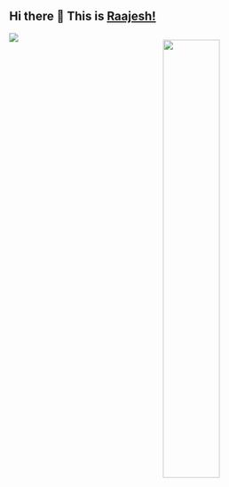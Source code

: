 ## Hi there 👋 This is [Raajesh!](https://raajeshmani.com)



<img align="left" src="https://metrics.lecoq.io/raajeshmani?template=classic&base.community=0&languages=1&isocalendar=1&achievements=1&lines=1&pagespeed=1&isocalendar.duration=full-year&languages.ignored=jupyter-notebook%2Cjupyter%20notebook&languages.limit=8&languages.threshold=0%25&languages.colors=github&languages.sections=most-used&languages.details=percentage&languages.indepth=true&languages.analysis.timeout=15&languages.categories=markup%2C%20programming&languages.recent.categories=markup%2C%20programming&languages.recent.load=300&languages.recent.days=14&achievements.threshold=C&achievements.secrets=true&achievements.display=compact&achievements.limit=5&pagespeed.url=https%3A%2F%2Fraajeshmani.com&pagespeed.detailed=true&pagespeed.screenshot=false&config.timezone=Asia%2FCalcutta&config.padding=0%2C%208%20%2B%2014%25" />

<h2></h2>


<img align="right" width="45%" src="https://github-readme-streak-stats.herokuapp.com?user=raajeshmani&hide_border=true&date_format=M%20j%5B%2C%20Y%5D" />













<!-- 
![Metrics](https://metrics.lecoq.io/raajeshmani?template=classic&base.community=0&languages=1&isocalendar=1&achievements=1&lines=1&pagespeed=1&isocalendar.duration=full-year&languages.ignored=jupyter-notebook%2Cjupyter%20notebook&languages.limit=8&languages.threshold=0%25&languages.colors=github&languages.sections=most-used&languages.details=percentage&languages.indepth=true&languages.analysis.timeout=15&languages.categories=markup%2C%20programming&languages.recent.categories=markup%2C%20programming&languages.recent.load=300&languages.recent.days=14&achievements.threshold=C&achievements.secrets=true&achievements.display=compact&achievements.limit=5&pagespeed.url=https%3A%2F%2Fraajeshmani.com&pagespeed.detailed=true&pagespeed.screenshot=false&config.timezone=Asia%2FCalcutta&config.padding=0%2C%208%20%2B%2014%25)
 -->


<!--
![Metrics](https://metrics.lecoq.io/raajeshmani?template=classic&languages=1&isocalendar=1&achievements=1&lines=1&pagespeed=1&isocalendar.duration=half-year&languages.ignored=jupyter-notebook%2Cjupyter%20notebook&languages.limit=8&languages.threshold=0%25&languages.colors=github&languages.sections=most-used&languages.details=percentage%2C%20bytes-size&languages.indepth=false&languages.analysis.timeout=15&languages.categories=markup%2C%20programming&languages.recent.categories=markup%2C%20programming&languages.recent.load=300&languages.recent.days=14&achievements.threshold=C&achievements.secrets=true&achievements.display=compact&achievements.limit=5&pagespeed.url=https%3A%2F%2Fraajeshmani.com&pagespeed.detailed=true&pagespeed.screenshot=false&config.timezone=Asia%2FCalcutta)


![Metrics](https://metrics.lecoq.io/raajeshmani?template=classic&base.community=0&languages=1&isocalendar=1&achievements=1&lines=1&pagespeed=1&isocalendar.duration=half-year&languages.ignored=jupyter-notebook%2Cjupyter%20notebook&languages.limit=8&languages.threshold=0%25&languages.colors=github&languages.sections=most-used&languages.details=percentage%2C%20bytes-size&languages.indepth=false&languages.analysis.timeout=15&languages.categories=markup%2C%20programming&languages.recent.categories=markup%2C%20programming&languages.recent.load=300&languages.recent.days=14&achievements.threshold=C&achievements.secrets=true&achievements.display=compact&achievements.limit=5&pagespeed.url=https%3A%2F%2Fraajeshmani.com&pagespeed.detailed=true&pagespeed.screenshot=false&config.timezone=Asia%2FCalcutta&config.display=large)


![Metrics](https://metrics.lecoq.io/raajeshmani?template=classic&base.community=0&languages=1&isocalendar=1&achievements=1&lines=1&pagespeed=1&gists=1&isocalendar.duration=half-year&languages.ignored=jupyter-notebook%2Cjupyter%20notebook&languages.limit=8&languages.threshold=0%25&languages.colors=github&languages.sections=most-used&languages.details=percentage%2C%20bytes-size&languages.indepth=false&languages.analysis.timeout=15&languages.categories=markup%2C%20programming&languages.recent.categories=markup%2C%20programming&languages.recent.load=300&languages.recent.days=14&achievements.threshold=C&achievements.secrets=true&achievements.display=compact&achievements.limit=5&pagespeed.url=https%3A%2F%2Fraajeshmani.com&pagespeed.detailed=true&pagespeed.screenshot=false&config.timezone=Asia%2FCalcutta&config.display=columns)

-->


<!--
**raajeshmani/raajeshmani** is a ✨ _special_ ✨ repository because its `README.md` (this file) appears on your GitHub profile.

Here are some ideas to get you started:

- 🔭 I’m currently working on ...
- 🌱 I’m currently learning ...
- 👯 I’m looking to collaborate on ...
- 🤔 I’m looking for help with ...
- 💬 Ask me about ...
- 📫 How to reach me: ...
- 😄 Pronouns: ...
- ⚡ Fun fact: ...
-->
